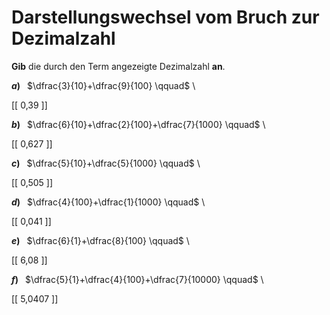 <!--
version:  0.0.1

language: de

@style
input {
    text-align: center;
}

.flex-container {
    display: flex;
    flex-wrap: wrap;
    align-items: stretch;
    gap: 20px;
}

.flex-child {
    flex: 1;
    min-width: 350px;
    margin-right: 20px;
}

@media (max-width: 400px) {
    .flex-child {
        flex: 100%;
        margin-right: 0;
    }
}
@end

formula: \carry   \textcolor{red}{\scriptsize #1}
formula: \digit   \rlap{\carry{#1}}\phantom{#2}#2
formula: \permil  \text{‰}

import: https://raw.githubusercontent.com/LiaTemplates/Tikz-Jax/main/README.md

script: https://cdn.jsdelivr.net/gh/LiaTemplates/Tikz-Jax@main/dist/index.js


tags: Bruchrechnung, Zahlenverständnis, Dezimalzahlen, sehr leicht, sehr niedrig, Angeben

comment: Eine Summe von Brüchen als Dezimalzahl? Schreib sie nieder.

author: Martin Lommatzsch

-->




# Darstellungswechsel vom Bruch zur Dezimalzahl

**Gib** die durch den Term angezeigte Dezimalzahl **an**.



<section class="flex-container">
<div class="flex-child">

__$a)\;\;$__ $\dfrac{3}{10}+\dfrac{9}{100} \qquad$  \


 [[  0,39   ]] 

</div>
<div class="flex-child">

__$b)\;\;$__ $\dfrac{6}{10}+\dfrac{2}{100}+\dfrac{7}{1000} \qquad$  \


 [[  0,627  ]] 

</div>
<div class="flex-child">

__$c)\;\;$__ $\dfrac{5}{10}+\dfrac{5}{1000} \qquad$  \


 [[  0,505  ]] 

</div>
<div class="flex-child">

__$d)\;\;$__ $\dfrac{4}{100}+\dfrac{1}{1000} \qquad$  \


 [[  0,041  ]] 

</div>
<div class="flex-child">

__$e)\;\;$__ $\dfrac{6}{1}+\dfrac{8}{100} \qquad$  \


 [[  6,08   ]] 

</div>
<div class="flex-child">

__$f)\;\;$__ $\dfrac{5}{1}+\dfrac{4}{100}+\dfrac{7}{10000} \qquad$  \


 [[  5,0407 ]] 


</div>
</section>





